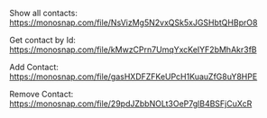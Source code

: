 Show all contacts: 
https://monosnap.com/file/NsVizMg5N2vxQSk5xJGSHbtQHBprO8

Get contact by Id:
https://monosnap.com/file/kMwzCPrn7UmqYxcKeIYF2bMhAkr3fB

Add Contact:
https://monosnap.com/file/gasHXDFZFKeUPcH1KuauZfG8uY8HPE

Remove Contact: 
https://monosnap.com/file/29pdJZbbNOLt3OeP7glB4BSFjCuXcR



